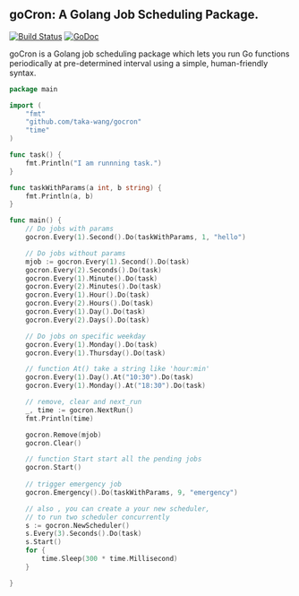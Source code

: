 ## goCron: A Golang Job Scheduling Package.

[![Build Status](http://dds.cmwang.net/api/badges/taka-wang/gocron/status.svg)](http://dds.cmwang.net/taka-wang/gocron)
[![GoDoc](https://godoc.org/github.com/golang/gddo?status.svg)](http://godoc.org/github.com/taka-wang/gocron)

goCron is a Golang job scheduling package which lets you run Go functions periodically at pre-determined interval using a simple, human-friendly syntax.



``` go
package main

import (
	"fmt"
	"github.com/taka-wang/gocron"
	"time"
)

func task() {
	fmt.Println("I am runnning task.")
}

func taskWithParams(a int, b string) {
	fmt.Println(a, b)
}

func main() {
	// Do jobs with params
	gocron.Every(1).Second().Do(taskWithParams, 1, "hello")

	// Do jobs without params
	mjob := gocron.Every(1).Second().Do(task)
	gocron.Every(2).Seconds().Do(task)
	gocron.Every(1).Minute().Do(task)
	gocron.Every(2).Minutes().Do(task)
	gocron.Every(1).Hour().Do(task)
	gocron.Every(2).Hours().Do(task)
	gocron.Every(1).Day().Do(task)
	gocron.Every(2).Days().Do(task)

	// Do jobs on specific weekday
	gocron.Every(1).Monday().Do(task)
	gocron.Every(1).Thursday().Do(task)

	// function At() take a string like 'hour:min'
	gocron.Every(1).Day().At("10:30").Do(task)
	gocron.Every(1).Monday().At("18:30").Do(task)

	// remove, clear and next_run
	_, time := gocron.NextRun()
	fmt.Println(time)

	gocron.Remove(mjob)
	gocron.Clear()

	// function Start start all the pending jobs
	gocron.Start()
	
	// trigger emergency job
	gocron.Emergency().Do(taskWithParams, 9, "emergency")

	// also , you can create a your new scheduler,
	// to run two scheduler concurrently
	s := gocron.NewScheduler()
	s.Every(3).Seconds().Do(task)
	s.Start()
	for {
		time.Sleep(300 * time.Millisecond)
	}

}
```
